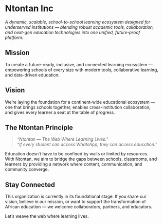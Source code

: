 # Ntontan Inc

*A dynamic, scalable, school-to-school learning ecosystem designed for underserved institutions — blending robust academic tools, collaboration, and next-gen education technologies into one unified, future-proof platform.*


## Mission

To create a future-ready, inclusive, and connected learning ecosystem — empowering schools of every size with modern tools, collaborative learning, and data-driven education.


## Vision

We’re laying the foundation for a continent-wide educational ecosystem — one that brings schools together, enables cross-institution collaboration, and gives every learner a seat at the table of progress.



## The Ntontan Principle

> *“Ntontan — The Web Where Learning Lives.”*  
> *“If every student can access WhatsApp, they can access education.”*

Education doesn’t have to be confined by walls or limited by resources. With Ntontan, we aim to bridge the gaps between schools, classrooms, and learners by providing a network where content, communication, and community converge.


## Stay Connected

This organization is currently in its foundational stage. If you share our vision, believe in our mission, or want to support the transformation of African education — we welcome collaborators, partners, and educators.

Let’s weave the web where learning lives.

